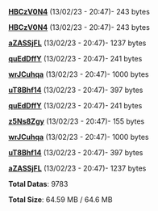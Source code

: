 [**HBCzV0N4**](/data/HBCzV0N4.txt) (13/02/23 - 20:47)- 243 bytes

[**HBCzV0N4**](/data/HBCzV0N4.txt) (13/02/23 - 20:47)- 243 bytes

[**aZASSjFL**](/data/aZASSjFL.txt) (13/02/23 - 20:47)- 1237 bytes

[**quEdDffY**](/data/quEdDffY.txt) (13/02/23 - 20:47)- 241 bytes

[**wrJCuhqa**](/data/wrJCuhqa.txt) (13/02/23 - 20:47)- 1000 bytes

[**uT8Bhf14**](/data/uT8Bhf14.txt) (13/02/23 - 20:47)- 397 bytes

[**quEdDffY**](/data/quEdDffY.txt) (13/02/23 - 20:47)- 241 bytes

[**z5Ns8Zgy**](/data/z5Ns8Zgy.txt) (13/02/23 - 20:47)- 155 bytes

[**wrJCuhqa**](/data/wrJCuhqa.txt) (13/02/23 - 20:47)- 1000 bytes

[**uT8Bhf14**](/data/uT8Bhf14.txt) (13/02/23 - 20:47)- 397 bytes

[**aZASSjFL**](/data/aZASSjFL.txt) (13/02/23 - 20:47)- 1237 bytes

**Total Datas**: 9783

**Total Size**: 64.59 MB / 64.6 MB